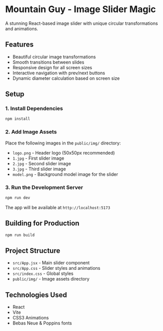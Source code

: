 # Mountain Guy - Image Slider Magic

A stunning React-based image slider with unique circular transformations and animations.

## Features

- Beautiful circular image transformations
- Smooth transitions between slides
- Responsive design for all screen sizes
- Interactive navigation with prev/next buttons
- Dynamic diameter calculation based on screen size

## Setup

### 1. Install Dependencies

```bash
npm install
```

### 2. Add Image Assets

Place the following images in the `public/img/` directory:

- `logo.png` - Header logo (50x50px recommended)
- `1.jpg` - First slider image
- `2.jpg` - Second slider image
- `3.jpg` - Third slider image
- `model.png` - Background model image for the slider

### 3. Run the Development Server

```bash
npm run dev
```

The app will be available at `http://localhost:5173`

## Building for Production

```bash
npm run build
```

## Project Structure

- `src/App.jsx` - Main slider component
- `src/App.css` - Slider styles and animations
- `src/index.css` - Global styles
- `public/img/` - Image assets directory

## Technologies Used

- React
- Vite
- CSS3 Animations
- Bebas Neue & Poppins fonts
